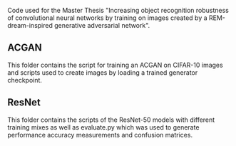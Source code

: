 Code used for the Master Thesis "Increasing object recognition robustness of convolutional neural networks by training on images created by a REM-dream-inspired generative adversarial network".

## ACGAN
This folder contains the script for training an ACGAN on CIFAR-10 images and scripts used to create images by loading a trained generator checkpoint.

## ResNet
This folder contains the scripts of the ResNet-50 models with different training mixes as well as evaluate.py which was used to generate performance accuracy measurements and confusion matrices.
